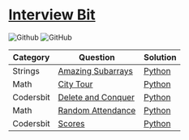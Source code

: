 # [Interview Bit](https://interviewbit.com/)

![Github](https://img.shields.io/badge/languages-python-green.svg?longCache=true&style=for-the-badge)
![GitHub](https://img.shields.io/github/license/mashape/apistatus.svg?style=for-the-badge)

|  Category | Question | Solution |
| --------------- | --------------- | --------------- |
Strings | [Amazing Subarrays](https://www.interviewbit.com/problems/amazing-subarrays/) | [Python](Python/amazing-subarrays.py)
Math | [City Tour](https://www.interviewbit.com/problems/city-tour/) | [Python](./Python/city-tour.py)
Codersbit | [Delete and Conquer](https://www.interviewbit.com/problems/delete-and-conquer/) | [Python](./Python/delete-and-conquer.py)
Math | [Random Attendance](https://www.interviewbit.com/problems/random-attendance/) | [Python](./Python/random-attendance.py)
Codersbit | [Scores](https://www.interviewbit.com/problems/scores/) | [Python](./Python/scores.py)
